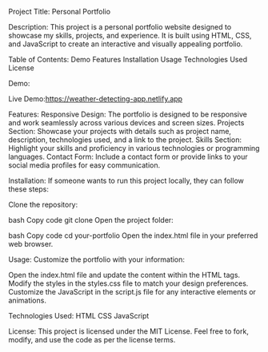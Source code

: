 Project Title: Personal Portfolio

Description:
This project is a personal portfolio website designed to showcase my skills, projects, and experience. It is built using HTML, CSS, and JavaScript to create an interactive and visually appealing portfolio.

Table of Contents:
Demo
Features
Installation
Usage
Technologies Used
License

Demo:

Live Demo:https://weather-detecting-app.netlify.app

Features:
Responsive Design: The portfolio is designed to be responsive and work seamlessly across various devices and screen sizes.
Projects Section: Showcase your projects with details such as project name, description, technologies used, and a link to the project.
Skills Section: Highlight your skills and proficiency in various technologies or programming languages.
Contact Form: Include a contact form or provide links to your social media profiles for easy communication.

Installation:
If someone wants to run this project locally, they can follow these steps:

Clone the repository:

bash
Copy code
git clone 
Open the project folder:

bash
Copy code
cd your-portfolio
Open the index.html file in your preferred web browser.

Usage:
Customize the portfolio with your information:

Open the index.html file and update the content within the HTML tags.
Modify the styles in the styles.css file to match your design preferences.
Customize the JavaScript in the script.js file for any interactive elements or animations.

Technologies Used:
HTML
CSS
JavaScript

License:
This project is licensed under the MIT License. Feel free to fork, modify, and use the code as per the license terms.
